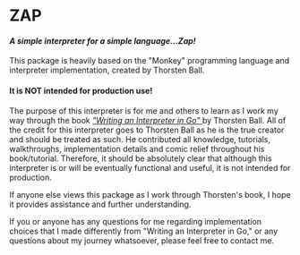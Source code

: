 # ZAP

#### _A simple interpreter for a simple language...Zap!_


This package is heavily based on the "Monkey" programming language and interpreter implementation, created by Thorsten Ball. 

#### It is NOT intended for production use!

The purpose of this interpreter is for me and others to learn as I work my way through the book [_"Writing an Interpreter in Go"_ ](https://interpreterbook.com/) by Thorsten Ball.  All of the credit for this interpreter goes to Thorsten Ball as he is the true creator and should be treated as such.  He contributed all knowledge, tutorials, walkthroughs, implementation details and comic relief throughout his book/tutorial.  Therefore, it should be absolutely clear that although this interpreter is or will be eventually functional and useful, it is not intended for production.

If anyone else views this package as I work through Thorsten's book, I hope it provides assistance and further understanding.  

If you or anyone has any questions for me regarding implementation choices that I made differently from "Writing an Interpreter in Go," or any questions about my journey whatsoever, please feel free to contact me.